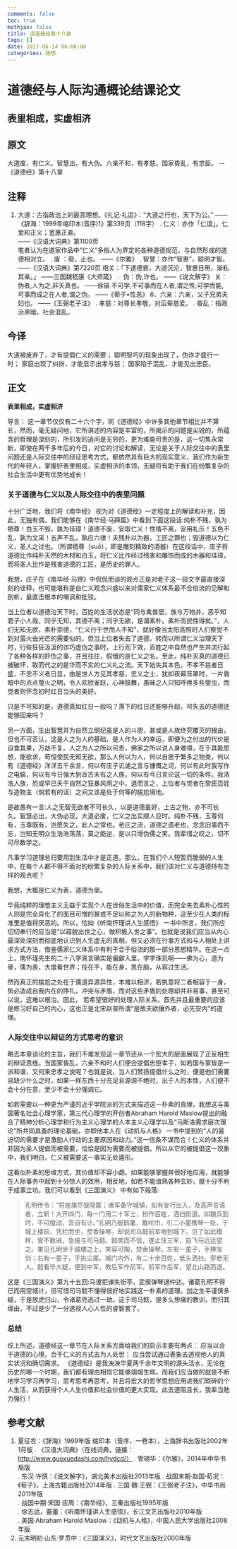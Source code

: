 ```yaml
---
comments: false
toc: true
mathjax: false
title: 读道德经第十八章
tags: []
date: 1017-06-14 06:06:06
categories: 随想
---
```


# **道德经与人际沟通概论结课论文** 

## 表里相成，实虚相济

## 原文    

大道废，有仁义。智慧出，有大伪。六亲不和，有孝慈。国家昏乱，有忠臣。                   --《道德经》第十八章

## 注释   

1.	大道：古指政治上的最高理想。《礼记·礼运》：“大道之行也，天下为公。”                   	——《辞海：1999年缩印本(音序)1》第339页（118字） 
  .	仁义：亦作「仁谊」。仁爱和正义；宽惠正直。                                   
  ——《汉语大词典》第1100页  
  笔者认为在道家作品中“仁义”多指人为界定的各种道德规范，与自然形成的道德相对立。
  .	废  ：廢，止也。            	——《尔雅》 
  .	智慧：亦作“智惠”，聪明才智。
  ——《汉语大词典》第7220页
  相关：「下逮德衰，大道沉沦，智惠日用，渐私其亲。」
  ——三国魏嵇康《大师箴》
  ．伪：伪,诈也。               	——《说文解字》 
  关：	伪者,人为之,非天真也。   ——徐锴
  不可学,不可事而在人者,谓之性;可学而能,可事而成之在人者,谓之伪。   ——《荀子•性恶》 
  6．六亲：六亲，父子兄弟夫妇也。             ——《王弼老子注》 
	.	孝慈：对尊长孝敬，对后辈慈爱。
	.	昏乱：指政治黑暗，社会混乱。

## 今译   

大道被废弃了，才有提倡仁义的需要；
聪明智巧的现象出现了，伪诈才盛行一时；
家庭出现了纠纷，才能显示出孝与慈；
国家陷于混乱，才能见出忠臣。

##  正文     

**表里相成，实虚相济**

导言：
这一章节仅仅有二十六个字，同《道德经》中许多其他章节相比并不算长，然而，毫无疑问地，它所讲述的内容是丰富的，所揭示的问题是尖锐的，所蕴含的哲理是深刻的，所引发的追问是无穷的，更为难能可贵的是，这一切隽永常新，即使在两千多年后的今日，对它的讨论和解读，无论是关于人际交往中的表里问题还是人际交往中的辩证思考方式，都依然具有巨大的现实意义，我们作为新生代的年轻人，掌握好表里相成，实虚相济的本领，无疑将有助于我们在纷繁复杂的社会生活中更有优势地成长！

### 关于道德与仁义以及人际交往中的表里问题    

十分广泛地，我们将《南华经》 视为对《道德经》一定程度上的解读和补充，因此，无独有偶，我们能够在《南华经·马蹄篇》中看到下面这段话:纯朴不残，孰为牺尊！白玉不毁，孰为珪璋！道德不废，安取仁义！性情不离，安用礼乐！五色不乱，孰为文采！五声不乱，孰应六律！夫残朴以为器，工匠之罪也；毁道德以为仁义，圣人之过也。（所谓牺尊（suō），即是雕刻精致的酒器）在这段话中，庄子将道德比作纯朴天然的木材和白玉，将仁义比作经过残害和雕饰而成的木器和珪璋，而将圣人比作是残害道德的工匠，是历史的罪人。

我想，庄子在《南华经·马蹄》中侃侃而谈的观点正是对老子这一段文字最直接深刻的诠释，也可能堪称是自仁义观念兴盛以来对儒家仁义体系最不合俗流的见解和剖析，最直击根本的嘲讽和批驳。

当上位者以道德治天下时，百姓的生活状态是“同与禽兽居，族与万物并，恶乎知君子小人哉，同乎无知，其德不离；同乎无欲，是谓素朴。素朴而民性得矣。”，人们无知无欲，素朴崇德，“仁义行于世而人不知”，就好像当太阳高照时人们察觉不到对萤火虫光芒的需要似的。但当上位者失去了道德，转而以所谓仁义治理天下时，行些狂狂汲汲的诈巧虚伪之事时，上行而下效，百姓之中自然也产生并流行起了各种各样的奸伪之事，并且往往，假借的是仁义之名。至此，纯朴天真的道德已被破坏，取而代之的是华而不实的仁义礼之流。天下始失其本色，不孝不慈者日盛，不忠不义者日显，由是世人方见其孝慈，忠义之士，犹如夜幕笼罩时，一片昏暗中的点点萤火之明，令人欢欣雀跃，心神鼓舞，愚昧之人只知呼唤多些萤虫，而觉者则怀念初时红日当头的美好。

只是不可知的是，道德真如红日一般吗？落下的红日还能够升起，可失去的道德还能够回来吗？

另一方面，生出智慧并为自然立纲纪虽是人的斗胆，甚或是人族终究覆灭的根由，但也不可否认，这是人之为人的基础，是人作为人的幸运，即便为之付出的代价是自食其果，万劫不复。人之为人之所以可贵，佛家之所以说人身难得，在于其能思想，能欲求，苟恒使民无知无欲，那么人何以为人，何以自居于繁多之物类，何以有《道德经》洋洋五千余言，何以有庄子讥谑之言与慷慨之词，何以有此时我写作之电脑，何以有今日强大到亘古未有之人族，何以有今日言论这一切的条件。我浩浩人族，恐或早已夭于自然之狂暴风雨之中。退而言之，上位者与觉者在黎民百姓与造物主（倘若有的话）之间又该是处于何等的尴尬境地。

是故愚有一言:人之无智无欲者不可长久，以是道德虽好，上古之物，亦不可长久。智慧必出，大伪必现，大道必废，仁义之出实顺人应时。纯朴不残，玉尊何有，玉尊既有，岂愿失之，此人之常也。老庄之流，道德之遗老也，念念旧事而不忘，岂知无明众生浩浩荡荡，莫之能逆，是以只增伪儒之笑。我辈惜之叹之，切不可尽数学之。

凡事学习道理总归要用到生活中才是正道。那么，在我们个人短暂而脆弱的人生中，在每个人都不得不面对的纷繁复杂的人际关系中，我们该对仁义与道德持有怎样的观点呢？

我想，大概是仁义为表，道德为里。

毕竟纯粹的理想主义无益于实现个人在世俗生活中的价值，而完全失去素朴心性的人则是完全异化了的面目可憎的甚或不足以称之为人的新物种，这至少在人类的标准里是值得厌恶的。所以，恰如《听南怀瑾讲人生感悟》 一书中所言，我们所应切切奉行的应当是“以超脱出世之心，做积极入世之事”。也就是说我们应当从内心最深处深刻而彻底地认识到人生虚无的真相，但又必须在行事方式和与人相处上讲求方式方法，借鉴儒家仁义体系中有利于合于俗流的那一部分思想精华。在这一点上，南怀瑾先生的二十八字真言确实是偏僻入里，字字珠玑啊——佛为心，道为骨，儒为表，大度看世界；技在手，能在身，思在脑，从容过生活。

然而真正的尴尬之处在于儒道异源异性，本难以相济，若执意将二者相容于一身，势必造成自我内在的挣扎，冲突与矛盾，而对这些矛盾的处理却并非易事，甚至可以说，这难以根治。因此， 若希望很好的处理人际关系，首先并且最重要的应该是修习好自己的内心，这也正是北宋赵普所谓“是故夫欲攘外者，必先安内”的道理。

### 人际交往中以辩证的方式思考的意识    

略去本章谈论的主旨，我们不难发现这一章节还从一个宏大的层面展现了正反相生的辩证思维。当国家昏乱，六亲不和时人们便会提倡忠臣孝子，如若国与家皆是一派和谐，又何来忠孝之说呢？也就是说，当人们赞扬提倡什么之时，便是他们需要且缺少什么之时，如果一样东西十分充足且源源不绝时，出于人的本性，人们便不会十分在意，至少不会十分强调它。

如若需要以一种更为严谨的近乎学院派的方式来描述这一朴素的真理，我想这与美国著名社会心理学家，第三代心理学的开创者Abraham Harold Maslow提出的融合了精神分析心理学和行为主义心理学的人本主义心理学以及“马斯洛需求层次理论”所共同具备的理论基础，亦即他本人在《动机与人格》 一书中提到的“人的最迫切的需要才是激励人行动的主要原因和动力。”这一信条不谋而合！仁义的体系并非因为圣人提倡而被需要，恰恰是因为需要而被提倡，所以从它的被提倡这一现象中，我们明白，仁义被需要这一事实无处遁形。

这看似朴素的思维方式，其价值却不容小觑。如果能够掌握并很好地应用，就能够在人际事务中起到十分惊人的效用，相反地，如若不能谙熟各种玄妙，就十分不利于成事立功。我们可以看到《三国演义》 中有如下段落:

> 孔明传令：“将旌旗尽皆隐匿；诸军备守城铺，如有妄行出入，及高声言语者，立斩！大开四门，每一门用二十军士，扮作百姓，洒扫街道。如魏兵到时，不可擅动，吾自有计。”孔明乃披鹤氅，戴纶巾，引二小童携琴一张，于城上楼前，凭栏而坐，焚香操琴。却说司马懿前军哨到城下，见了如此模样，皆不敢进，急报与司马懿。懿笑而不信，遂止住三军，自飞马远远望之。果见孔明坐于城楼之上，笑容可掬，焚香操琴。左有一童子，手捧宝剑；右有一童子，手执尘尾。城门内外，有二十余百姓，低头洒扫，旁若无人。懿看毕大疑，便到中军，教后军作前军，前军作后军，望北山路而退。

这是《三国演义》第九十五回:马谡拒谏失街亭，武侯弹琴退仲达。诸葛孔明不得已而用空城计，但可惜司马懿不懂得很好地实践这一朴素的道理，加之生平谨慎多疑，于是放虎归山，令诸葛亮逃过一劫。这于司马懿，是多么惨痛的教训，而归其缘由，不过是少了一分透视人心人性的睿智罢了。

### 总结  
综上所述，道德经这一章节在人际关系方面给我们的启示主要有两点：
应当以合于道德的心境，合于仁义的方式去为人处世；
应当尝试通过表象去透视他人的真实状况和确切需求。
《道德经》是我泱泱华夏两千余年文明的源头活水，无论在历史的哪一个时期，我们都有理由相信它能够熠熠生辉。而我们应当做的就是不断地学习学习再学习，思考思考再思考，并且将宏大的哲学思想应用进我们琐碎的个人生活，从而获得个人人生价值和社会价值的更大实现。此去道阻且长，我辈当勉力强行！


## 参考文献     
1.	夏征农：《辞海》1999年版 缩印本（音序，一卷本），上海辞书出版社2002年1月版
  .	《汉语大词典》（在线词典，链接：http://www.guoxuedashi.com/hydcd/）
  .	管锡华：《尔雅》，2014年中华书局版					
  .	东汉·许慎：《说文解字》，湖北美术出版社2013年版
  .	战国末期·赵国·荀况：《荀子》，上海古籍出版社2014年版
  .	三国·魏·王弼：《王弼老子注》，中华书局2011年版	
  .	战国中期·宋国·庄周：《南华经》，三秦出版社1995年版	
  .	徐志远，蕾蕾：《听南怀瑾讲人生感悟》，长江文艺出版社2010年版	
  .	美国·Abraham Harold Maslow：《动机与人格》，中国人民大学出版社2008年版
  0.	元末明初·山东·罗贯中：《三国演义》，时代文艺出版社2000年版					
